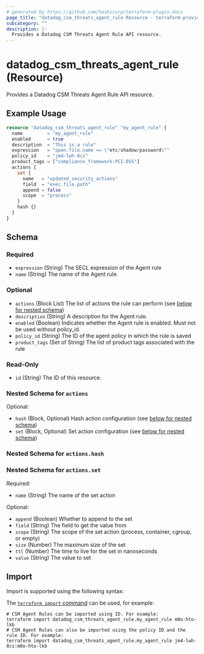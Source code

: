 ```yaml
---
# generated by https://github.com/hashicorp/terraform-plugin-docs
page_title: "datadog_csm_threats_agent_rule Resource - terraform-provider-datadog"
subcategory: ""
description: |-
  Provides a Datadog CSM Threats Agent Rule API resource.
---
```


# datadog_csm_threats_agent_rule (Resource)

Provides a Datadog CSM Threats Agent Rule API resource.

## Example Usage

```terraform
resource "datadog_csm_threats_agent_rule" "my_agent_rule" {
  name         = "my_agent_rule"
  enabled      = true
  description  = "This is a rule"
  expression   = "open.file.name == \"etc/shadow/password\""
  policy_id    = "jm4-lwh-8cs"
  product_tags = ["compliance_framework:PCI-DSS"]
  actions {
    set {
      name   = "updated_security_actions"
      field  = "exec.file.path"
      append = false
      scope  = "process"
    }
    hash {}
  }
}
```

<!-- schema generated by tfplugindocs -->
## Schema

### Required

- `expression` (String) The SECL expression of the Agent rule
- `name` (String) The name of the Agent rule.

### Optional

- `actions` (Block List) The list of actions the rule can perform (see [below for nested schema](#nestedblock--actions))
- `description` (String) A description for the Agent rule.
- `enabled` (Boolean) Indicates whether the Agent rule is enabled. Must not be used without policy_id.
- `policy_id` (String) The ID of the agent policy in which the rule is saved
- `product_tags` (Set of String) The list of product tags associated with the rule

### Read-Only

- `id` (String) The ID of this resource.

<a id="nestedblock--actions"></a>
### Nested Schema for `actions`

Optional:

- `hash` (Block, Optional) Hash action configuration (see [below for nested schema](#nestedblock--actions--hash))
- `set` (Block, Optional) Set action configuration (see [below for nested schema](#nestedblock--actions--set))

<a id="nestedblock--actions--hash"></a>
### Nested Schema for `actions.hash`


<a id="nestedblock--actions--set"></a>
### Nested Schema for `actions.set`

Required:

- `name` (String) The name of the set action

Optional:

- `append` (Boolean) Whether to append to the set
- `field` (String) The field to get the value from
- `scope` (String) The scope of the set action (process, container, cgroup, or empty)
- `size` (Number) The maximum size of the set
- `ttl` (Number) The time to live for the set in nanoseconds
- `value` (String) The value to set

## Import

Import is supported using the following syntax:

The [`terraform import` command](https://developer.hashicorp.com/terraform/cli/commands/import) can be used, for example:

```shell
# CSM Agent Rules can be imported using ID. For example:
terraform import datadog_csm_threats_agent_rule.my_agent_rule m0o-hto-lkb
# CSM Agent Rules can also be imported using the policy ID and the rule ID. For example:
terraform import datadog_csm_threats_agent_rule.my_agent_rule jm4-lwh-8cs:m0o-hto-lkb
```
